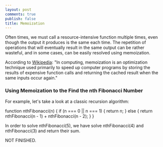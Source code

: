 ```yaml
---
layout: post
comments: true
publish: false
title: Memoization
---
```


Often times, we must call a resource-intensive function multiple times, even though the output it produces is the same each time. The repetition of operations that will eventually result in the same output can be rather wasteful, and in some cases, can be easily resolved using memoization.

According to [Wikipedia](https://en.wikipedia.org/wiki/Memoization): "In computing, memoization is an optimization technique used primarily to speed up computer programs by storing the results of expensive function calls and returning the cached result when the same inputs occur again."

### Using Memoization to the Find the nth Fibonacci Number

For example, let's take a look at a classic recursion algorithm:

function nthFibonacci(n) {
if (n === 0 || n === 1) {
return n;
} else {
return nthFibonacci(n - 1) + nthFibonacci(n - 2);
}
}

In order to solve nthFibonacci(5), we have solve nthFibonacci(4) and nthFibonacci(3) and return their sum.

NOT FINISHED.